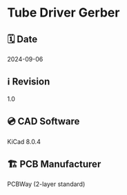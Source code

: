 # Tube Driver Gerber

## 🗓️ Date
2024-09-06

## ℹ️ Revision
1.0

## 💿 CAD Software
KiCad 8.0.4

## 🏗️ PCB Manufacturer
PCBWay (2-layer standard)